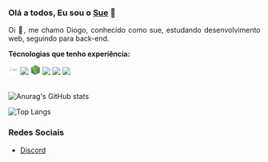 ### Olá a todos, Eu sou o [Sue](https://github.com/suegoid) 👋

<p align="justify">Oi 👋, me chamo Diogo, conhecido como sue, estudando desenvolvimento web, seguindo para back-end.</p>

**Técnologias que tenho experiência:**  
<div>
<code><img height="20" src="https://raw.githubusercontent.com/github/explore/80688e429a7d4ef2fca1e82350fe8e3517d3494d/topics/java/java.png"></code>
<code><img height="20" src="https://avatars.githubusercontent.com/u/1134463?v=4"></code>
<code><img height="20" src="https://raw.githubusercontent.com/github/explore/80688e429a7d4ef2fca1e82350fe8e3517d3494d/topics/nodejs/nodejs.png"></code>
<code><img height="20" src="https://camo.githubusercontent.com/4a1c4416d6dc919a0d88b3e0c0daad321e0701b90ae2f06ec899618f354ae237/68747470733a2f2f637574742e6c792f615175684c7678"></code>
<code><img height="20" src="https://camo.githubusercontent.com/999d9492316ee30fa7a2da896f9191a0356018a1f9b08497376bd1ac46fd208f/68747470733a2f2f6269742e6c792f3372316b7a7859"></code>
<code><img height="20" src="https://upload.wikimedia.org/wikipedia/commons/thumb/2/27/PHP-logo.svg/1200px-PHP-logo.svg.png"></code>
</div>
<br>

<div>

![Anurag's GitHub stats](https://github-readme-stats.vercel.app/api?username=Suegoid&show_icons=true&theme=dracula)

![Top Langs](https://github-readme-stats.vercel.app/api/top-langs/?username=Suegoid&layout=compact&theme=dracula)

</div>

### Redes Sociais
- [Discord](https://discord.gg/KZmDrSDB5U)

